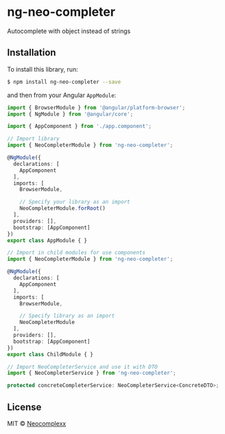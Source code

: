 # ng-neo-completer
Autocomplete with object instead of strings

## Installation

To install this library, run:

```bash
$ npm install ng-neo-completer --save
```

and then from your Angular `AppModule`:

```typescript
import { BrowserModule } from '@angular/platform-browser';
import { NgModule } from '@angular/core';

import { AppComponent } from './app.component';

// Import library
import { NeoCompleterModule } from 'ng-neo-completer';

@NgModule({
  declarations: [
    AppComponent
  ],
  imports: [
    BrowserModule,

    // Specify your library as an import
    NeoCompleterModule.forRoot()
  ],
  providers: [],
  bootstrap: [AppComponent]
})
export class AppModule { }

// Import in child modules for use components
import { NeoCompleterModule } from 'ng-neo-completer';

@NgModule({
  declarations: [
    AppComponent
  ],
  imports: [
    BrowserModule,

    // Specify library as an import
    NeoCompleterModule
  ],
  providers: [],
  bootstrap: [AppComponent]
})
export class ChildModule { }

// Import NeoCompleterService and use it with DTO
import { NeoCompleterService } from 'ng-neo-completer';

protected concreteCompleterService: NeoCompleterService<ConcreteDTO>;
```

## License

MIT © [Neocomplexx](mailto:info@neocomplexx.com)
